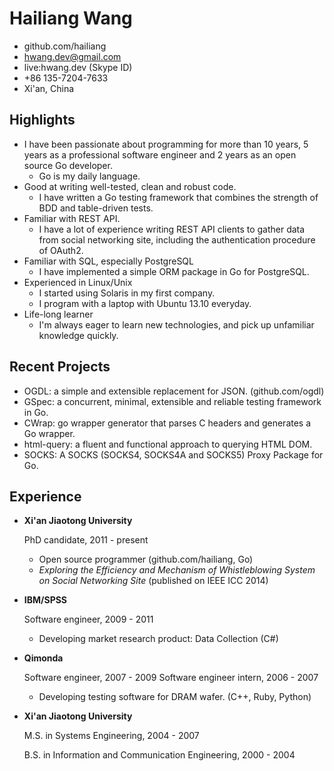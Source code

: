 Hailiang Wang
=============

* github.com/hailiang
* hwang.dev@gmail.com
* live:hwang.dev (Skype ID)
* +86 135-7204-7633
* Xi'an, China

Highlights
----------
* I have been passionate about programming for more than 10 years, 5 years as
  a professional software engineer and 2 years as an open source Go developer.
    - Go is my daily language.
* Good at writing well-tested, clean and robust code.
    - I have written a Go testing framework that combines the strength of BDD
      and table-driven tests.
* Familiar with REST API.
    - I have a lot of experience writing REST API clients to gather data from
      social networking site, including the authentication procedure of OAuth2.
* Familiar with SQL, especially PostgreSQL
    - I have implemented a simple ORM package in Go for PostgreSQL.
* Experienced in Linux/Unix
    - I started using Solaris in my first company.
    - I program with a laptop with Ubuntu 13.10 everyday.
* Life-long learner
    - I'm always eager to learn new technologies, and pick up unfamiliar
      knowledge quickly.

Recent Projects
---------------
* OGDL: a simple and extensible replacement for JSON. (github.com/ogdl)
* GSpec: a concurrent, minimal, extensible and reliable testing framework in Go.
* CWrap: go wrapper generator that parses C headers and generates a Go wrapper.
* html-query: a fluent and functional approach to querying HTML DOM.
* SOCKS: A SOCKS (SOCKS4, SOCKS4A and SOCKS5) Proxy Package for Go.

Experience
----------
*   **Xi'an Jiaotong University**

    PhD candidate, 2011 - present

    -  Open source programmer (github.com/hailiang, Go)
    -  *Exploring the Efficiency and Mechanism of Whistleblowing System on 
       Social Networking Site* (published on IEEE ICC 2014)

*   **IBM/SPSS**

    Software engineer, 2009 - 2011

    -   Developing market research product: Data Collection (C#)

*   **Qimonda**

    Software engineer,        2007 - 2009
    Software engineer intern, 2006 - 2007

    -   Developing testing software for DRAM wafer. (C++, Ruby, Python)

*   **Xi'an Jiaotong University**

    M.S. in Systems Engineering, 2004 - 2007

    B.S. in Information and Communication Engineering, 2000 - 2004

